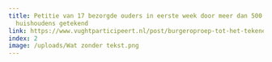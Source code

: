 ```yaml
---
title: Petitie van 17 bezorgde ouders in eerste week door meer dan 500
  huishoudens getekend
link: https://www.vughtparticipeert.nl/post/burgeroproep-tot-het-tekenen-van-petitie-tunnel-n65-vught-moet-onderzocht-worden/32a6c599e2b32520d833fc70e30bc988#main
index: 2
image: /uploads/Wat zonder tekst.png
---
```

